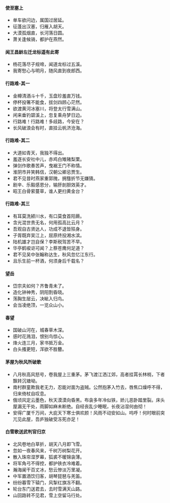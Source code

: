 #### 使至塞上
- 单车欲问边，属国过居延。
- 征蓬出汉塞，归雁入胡天。
- 大漠孤烟直，长河落日圆。
- 萧关逢候骑，都护在燕然。
>
#### 闻王昌龄左迁龙标遥有此寄
- 杨花落尽子规啼，闻道龙标过五溪。
- 我寄愁心与明月，随风直到夜郎西。
>
#### 行路难-其一
- 金樽清酒斗十千，玉盘珍羞直万钱。
- 停杯投箸不能食，拔剑四顾心茫然。
- 欲渡黄河冰塞川，将登太行雪满山。
- 闲来垂钓碧溪上，忽复乘舟梦日边。
- 行路难！行路难！多歧路，今安在？
- 长风破浪会有时，直挂云帆济沧海。
> 
#### 行路难-其二
- 大道如青天，我独不得出。
- 羞逐长安社中儿，赤鸡白雉赌梨栗。
- 弹剑作歌奏苦声，曳裾王门不称情。
- 淮阴市井笑韩信，汉朝公卿忌贾生。
- 君不见昔时燕家重郭隗，拥篲折节无嫌猜。
- 剧辛、乐毅感恩分，输肝剖胆效英才。
- 昭王白骨萦蔓草，谁人更扫黄金台？
>
#### 行路难-其三
- 有耳莫洗颍川水，有口莫食首阳蕨。
- 含光混世贵无名，何用孤高比云月？
- 吾观自古贤达人，功成不退皆殒身。
- 子胥既弃吴江上，屈原终投湘水滨。
- 陆机雄才岂自保？李斯税驾苦不早。
- 华亭鹤唳讵可闻？上蔡苍鹰何足道？
- 君不见吴中张翰称达生，秋风忽忆江东行。
- 且乐生前一杯酒，何须身后千载名？
> 
#### 望岳
- 岱宗夫如何？齐鲁青未了。
- 造化钟神秀，阴阳割昏晓。
- 荡胸生层云，决眦入归鸟。
- 会当凌绝顶，一览众山小。
> 
#### 春望
- 国破山河在，城春草木深。
- 感时花溅泪，恨别鸟惊心。
- 烽火连三月，家书抵万金。
- 白头搔更短，浑欲不胜簪。
>
#### 茅屋为秋风所破歌
- 八月秋高风怒号，卷我屋上三重茅。茅飞渡江洒江郊，高者挂罥长林梢，下者飘转沉塘坳。
- 南村群童欺我老无力，忍能对面为盗贼。公然抱茅入竹去，唇焦口燥呼不得，归来倚杖自叹息。
- 俄顷风定云墨色，秋天漠漠向昏黑。布衾多年冷似铁，娇儿恶卧踏里裂。床头屋漏无干处，雨脚如麻未断绝。自经丧乱少睡眠，长夜沾湿何由彻！
- 安得广厦千万间，大庇天下寒士俱欢颜！风雨不动安如山。呜呼！何时眼前突兀见此屋，吾庐独破受冻死亦足！
> 
#### 白雪歌送武判官归京
- 北风卷地白草折，胡天八月即飞雪。
- 忽如一夜春风来，千树万树梨花开。
- 散入珠帘湿罗幕，狐裘不暖锦衾薄。
- 将军角弓不得控，都护铁衣冷难着。
- 瀚海阑干百丈冰，愁云惨淡万里凝。
- 中军置酒饮归客，胡琴琵琶与羌笛。
- 纷纷暮雪下辕门，风掣红旗冻不翻。
- 轮台东门送君去，去时雪满天山路。
- 山回路转不见君，雪上空留马行处。
>
